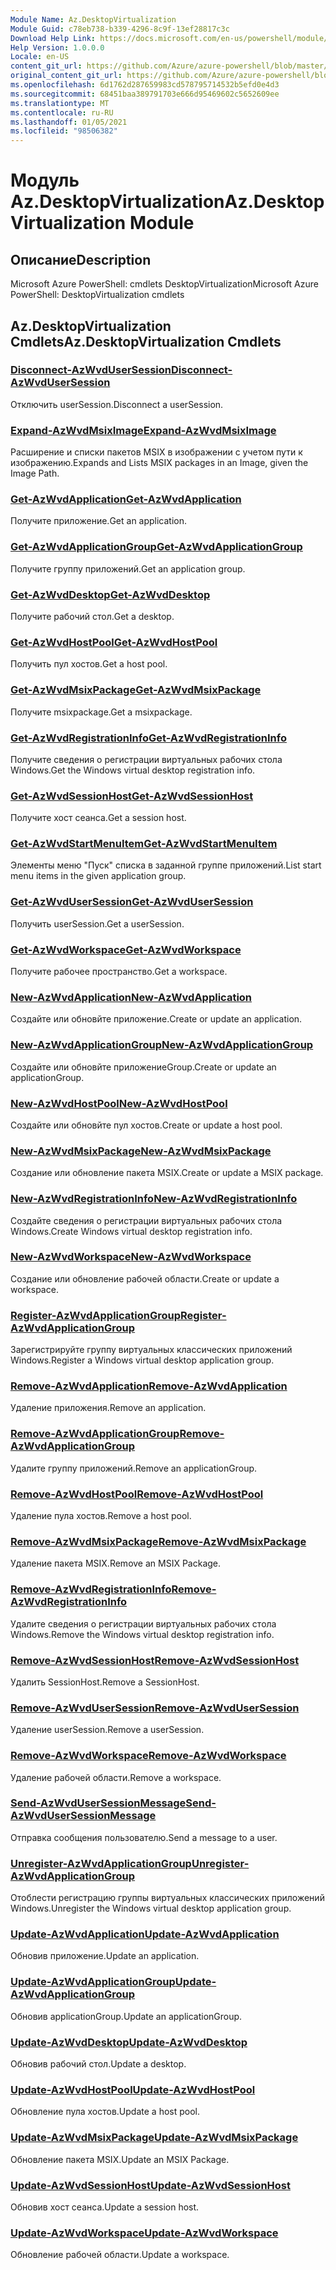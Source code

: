 ```yaml
---
Module Name: Az.DesktopVirtualization
Module Guid: c78eb738-b339-4296-8c9f-13ef28817c3c
Download Help Link: https://docs.microsoft.com/en-us/powershell/module/az.desktopvirtualization
Help Version: 1.0.0.0
Locale: en-US
content_git_url: https://github.com/Azure/azure-powershell/blob/master/src/DesktopVirtualization/help/Az.DesktopVirtualization.md
original_content_git_url: https://github.com/Azure/azure-powershell/blob/master/src/DesktopVirtualization/help/Az.DesktopVirtualization.md
ms.openlocfilehash: 6d1762d287659983cd578795714532b5efd0e4d3
ms.sourcegitcommit: 68451baa389791703e666d95469602c5652609ee
ms.translationtype: MT
ms.contentlocale: ru-RU
ms.lasthandoff: 01/05/2021
ms.locfileid: "98506382"
---
```

# <span data-ttu-id="94b58-101">Модуль Az.DesktopVirtualization</span><span class="sxs-lookup"><span data-stu-id="94b58-101">Az.DesktopVirtualization Module</span></span>
## <span data-ttu-id="94b58-102">Описание</span><span class="sxs-lookup"><span data-stu-id="94b58-102">Description</span></span>
<span data-ttu-id="94b58-103">Microsoft Azure PowerShell: cmdlets DesktopVirtualization</span><span class="sxs-lookup"><span data-stu-id="94b58-103">Microsoft Azure PowerShell: DesktopVirtualization cmdlets</span></span>

## <span data-ttu-id="94b58-104">Az.DesktopVirtualization Cmdlets</span><span class="sxs-lookup"><span data-stu-id="94b58-104">Az.DesktopVirtualization Cmdlets</span></span>
### [<span data-ttu-id="94b58-105">Disconnect-AzWvdUserSession</span><span class="sxs-lookup"><span data-stu-id="94b58-105">Disconnect-AzWvdUserSession</span></span>](Disconnect-AzWvdUserSession.md)
<span data-ttu-id="94b58-106">Отключить userSession.</span><span class="sxs-lookup"><span data-stu-id="94b58-106">Disconnect a userSession.</span></span>

### [<span data-ttu-id="94b58-107">Expand-AzWvdMsixImage</span><span class="sxs-lookup"><span data-stu-id="94b58-107">Expand-AzWvdMsixImage</span></span>](Expand-AzWvdMsixImage.md)
<span data-ttu-id="94b58-108">Расширение и списки пакетов MSIX в изображении с учетом пути к изображению.</span><span class="sxs-lookup"><span data-stu-id="94b58-108">Expands and Lists MSIX packages in an Image, given the Image Path.</span></span>

### [<span data-ttu-id="94b58-109">Get-AzWvdApplication</span><span class="sxs-lookup"><span data-stu-id="94b58-109">Get-AzWvdApplication</span></span>](Get-AzWvdApplication.md)
<span data-ttu-id="94b58-110">Получите приложение.</span><span class="sxs-lookup"><span data-stu-id="94b58-110">Get an application.</span></span>

### [<span data-ttu-id="94b58-111">Get-AzWvdApplicationGroup</span><span class="sxs-lookup"><span data-stu-id="94b58-111">Get-AzWvdApplicationGroup</span></span>](Get-AzWvdApplicationGroup.md)
<span data-ttu-id="94b58-112">Получите группу приложений.</span><span class="sxs-lookup"><span data-stu-id="94b58-112">Get an application group.</span></span>

### [<span data-ttu-id="94b58-113">Get-AzWvdDesktop</span><span class="sxs-lookup"><span data-stu-id="94b58-113">Get-AzWvdDesktop</span></span>](Get-AzWvdDesktop.md)
<span data-ttu-id="94b58-114">Получите рабочий стол.</span><span class="sxs-lookup"><span data-stu-id="94b58-114">Get a desktop.</span></span>

### [<span data-ttu-id="94b58-115">Get-AzWvdHostPool</span><span class="sxs-lookup"><span data-stu-id="94b58-115">Get-AzWvdHostPool</span></span>](Get-AzWvdHostPool.md)
<span data-ttu-id="94b58-116">Получить пул хостов.</span><span class="sxs-lookup"><span data-stu-id="94b58-116">Get a host pool.</span></span>

### [<span data-ttu-id="94b58-117">Get-AzWvdMsixPackage</span><span class="sxs-lookup"><span data-stu-id="94b58-117">Get-AzWvdMsixPackage</span></span>](Get-AzWvdMsixPackage.md)
<span data-ttu-id="94b58-118">Получите msixpackage.</span><span class="sxs-lookup"><span data-stu-id="94b58-118">Get a msixpackage.</span></span>

### [<span data-ttu-id="94b58-119">Get-AzWvdRegistrationInfo</span><span class="sxs-lookup"><span data-stu-id="94b58-119">Get-AzWvdRegistrationInfo</span></span>](Get-AzWvdRegistrationInfo.md)
<span data-ttu-id="94b58-120">Получите сведения о регистрации виртуальных рабочих стола Windows.</span><span class="sxs-lookup"><span data-stu-id="94b58-120">Get the Windows virtual desktop registration info.</span></span>

### [<span data-ttu-id="94b58-121">Get-AzWvdSessionHost</span><span class="sxs-lookup"><span data-stu-id="94b58-121">Get-AzWvdSessionHost</span></span>](Get-AzWvdSessionHost.md)
<span data-ttu-id="94b58-122">Получите хост сеанса.</span><span class="sxs-lookup"><span data-stu-id="94b58-122">Get a session host.</span></span>

### [<span data-ttu-id="94b58-123">Get-AzWvdStartMenuItem</span><span class="sxs-lookup"><span data-stu-id="94b58-123">Get-AzWvdStartMenuItem</span></span>](Get-AzWvdStartMenuItem.md)
<span data-ttu-id="94b58-124">Элементы меню "Пуск" списка в заданной группе приложений.</span><span class="sxs-lookup"><span data-stu-id="94b58-124">List start menu items in the given application group.</span></span>

### [<span data-ttu-id="94b58-125">Get-AzWvdUserSession</span><span class="sxs-lookup"><span data-stu-id="94b58-125">Get-AzWvdUserSession</span></span>](Get-AzWvdUserSession.md)
<span data-ttu-id="94b58-126">Получить userSession.</span><span class="sxs-lookup"><span data-stu-id="94b58-126">Get a userSession.</span></span>

### [<span data-ttu-id="94b58-127">Get-AzWvdWorkspace</span><span class="sxs-lookup"><span data-stu-id="94b58-127">Get-AzWvdWorkspace</span></span>](Get-AzWvdWorkspace.md)
<span data-ttu-id="94b58-128">Получите рабочее пространство.</span><span class="sxs-lookup"><span data-stu-id="94b58-128">Get a workspace.</span></span>

### [<span data-ttu-id="94b58-129">New-AzWvdApplication</span><span class="sxs-lookup"><span data-stu-id="94b58-129">New-AzWvdApplication</span></span>](New-AzWvdApplication.md)
<span data-ttu-id="94b58-130">Создайте или обновйте приложение.</span><span class="sxs-lookup"><span data-stu-id="94b58-130">Create or update an application.</span></span>

### [<span data-ttu-id="94b58-131">New-AzWvdApplicationGroup</span><span class="sxs-lookup"><span data-stu-id="94b58-131">New-AzWvdApplicationGroup</span></span>](New-AzWvdApplicationGroup.md)
<span data-ttu-id="94b58-132">Создайте или обновйте приложениеGroup.</span><span class="sxs-lookup"><span data-stu-id="94b58-132">Create or update an applicationGroup.</span></span>

### [<span data-ttu-id="94b58-133">New-AzWvdHostPool</span><span class="sxs-lookup"><span data-stu-id="94b58-133">New-AzWvdHostPool</span></span>](New-AzWvdHostPool.md)
<span data-ttu-id="94b58-134">Создайте или обновйте пул хостов.</span><span class="sxs-lookup"><span data-stu-id="94b58-134">Create or update a host pool.</span></span>

### [<span data-ttu-id="94b58-135">New-AzWvdMsixPackage</span><span class="sxs-lookup"><span data-stu-id="94b58-135">New-AzWvdMsixPackage</span></span>](New-AzWvdMsixPackage.md)
<span data-ttu-id="94b58-136">Создание или обновление пакета MSIX.</span><span class="sxs-lookup"><span data-stu-id="94b58-136">Create or update a MSIX package.</span></span>

### [<span data-ttu-id="94b58-137">New-AzWvdRegistrationInfo</span><span class="sxs-lookup"><span data-stu-id="94b58-137">New-AzWvdRegistrationInfo</span></span>](New-AzWvdRegistrationInfo.md)
<span data-ttu-id="94b58-138">Создайте сведения о регистрации виртуальных рабочих стола Windows.</span><span class="sxs-lookup"><span data-stu-id="94b58-138">Create Windows virtual desktop registration info.</span></span>

### [<span data-ttu-id="94b58-139">New-AzWvdWorkspace</span><span class="sxs-lookup"><span data-stu-id="94b58-139">New-AzWvdWorkspace</span></span>](New-AzWvdWorkspace.md)
<span data-ttu-id="94b58-140">Создание или обновление рабочей области.</span><span class="sxs-lookup"><span data-stu-id="94b58-140">Create or update a workspace.</span></span>

### [<span data-ttu-id="94b58-141">Register-AzWvdApplicationGroup</span><span class="sxs-lookup"><span data-stu-id="94b58-141">Register-AzWvdApplicationGroup</span></span>](Register-AzWvdApplicationGroup.md)
<span data-ttu-id="94b58-142">Зарегистрируйте группу виртуальных классических приложений Windows.</span><span class="sxs-lookup"><span data-stu-id="94b58-142">Register a Windows virtual desktop application group.</span></span>

### [<span data-ttu-id="94b58-143">Remove-AzWvdApplication</span><span class="sxs-lookup"><span data-stu-id="94b58-143">Remove-AzWvdApplication</span></span>](Remove-AzWvdApplication.md)
<span data-ttu-id="94b58-144">Удаление приложения.</span><span class="sxs-lookup"><span data-stu-id="94b58-144">Remove an application.</span></span>

### [<span data-ttu-id="94b58-145">Remove-AzWvdApplicationGroup</span><span class="sxs-lookup"><span data-stu-id="94b58-145">Remove-AzWvdApplicationGroup</span></span>](Remove-AzWvdApplicationGroup.md)
<span data-ttu-id="94b58-146">Удалите группу приложений.</span><span class="sxs-lookup"><span data-stu-id="94b58-146">Remove an applicationGroup.</span></span>

### [<span data-ttu-id="94b58-147">Remove-AzWvdHostPool</span><span class="sxs-lookup"><span data-stu-id="94b58-147">Remove-AzWvdHostPool</span></span>](Remove-AzWvdHostPool.md)
<span data-ttu-id="94b58-148">Удаление пула хостов.</span><span class="sxs-lookup"><span data-stu-id="94b58-148">Remove a host pool.</span></span>

### [<span data-ttu-id="94b58-149">Remove-AzWvdMsixPackage</span><span class="sxs-lookup"><span data-stu-id="94b58-149">Remove-AzWvdMsixPackage</span></span>](Remove-AzWvdMsixPackage.md)
<span data-ttu-id="94b58-150">Удаление пакета MSIX.</span><span class="sxs-lookup"><span data-stu-id="94b58-150">Remove an MSIX Package.</span></span>

### [<span data-ttu-id="94b58-151">Remove-AzWvdRegistrationInfo</span><span class="sxs-lookup"><span data-stu-id="94b58-151">Remove-AzWvdRegistrationInfo</span></span>](Remove-AzWvdRegistrationInfo.md)
<span data-ttu-id="94b58-152">Удалите сведения о регистрации виртуальных рабочих стола Windows.</span><span class="sxs-lookup"><span data-stu-id="94b58-152">Remove the Windows virtual desktop registration info.</span></span>

### [<span data-ttu-id="94b58-153">Remove-AzWvdSessionHost</span><span class="sxs-lookup"><span data-stu-id="94b58-153">Remove-AzWvdSessionHost</span></span>](Remove-AzWvdSessionHost.md)
<span data-ttu-id="94b58-154">Удалить SessionHost.</span><span class="sxs-lookup"><span data-stu-id="94b58-154">Remove a SessionHost.</span></span>

### [<span data-ttu-id="94b58-155">Remove-AzWvdUserSession</span><span class="sxs-lookup"><span data-stu-id="94b58-155">Remove-AzWvdUserSession</span></span>](Remove-AzWvdUserSession.md)
<span data-ttu-id="94b58-156">Удаление userSession.</span><span class="sxs-lookup"><span data-stu-id="94b58-156">Remove a userSession.</span></span>

### [<span data-ttu-id="94b58-157">Remove-AzWvdWorkspace</span><span class="sxs-lookup"><span data-stu-id="94b58-157">Remove-AzWvdWorkspace</span></span>](Remove-AzWvdWorkspace.md)
<span data-ttu-id="94b58-158">Удаление рабочей области.</span><span class="sxs-lookup"><span data-stu-id="94b58-158">Remove a workspace.</span></span>

### [<span data-ttu-id="94b58-159">Send-AzWvdUserSessionMessage</span><span class="sxs-lookup"><span data-stu-id="94b58-159">Send-AzWvdUserSessionMessage</span></span>](Send-AzWvdUserSessionMessage.md)
<span data-ttu-id="94b58-160">Отправка сообщения пользователю.</span><span class="sxs-lookup"><span data-stu-id="94b58-160">Send a message to a user.</span></span>

### [<span data-ttu-id="94b58-161">Unregister-AzWvdApplicationGroup</span><span class="sxs-lookup"><span data-stu-id="94b58-161">Unregister-AzWvdApplicationGroup</span></span>](Unregister-AzWvdApplicationGroup.md)
<span data-ttu-id="94b58-162">Отоблести регистрацию группы виртуальных классических приложений Windows.</span><span class="sxs-lookup"><span data-stu-id="94b58-162">Unregister the Windows virtual desktop application group.</span></span>

### [<span data-ttu-id="94b58-163">Update-AzWvdApplication</span><span class="sxs-lookup"><span data-stu-id="94b58-163">Update-AzWvdApplication</span></span>](Update-AzWvdApplication.md)
<span data-ttu-id="94b58-164">Обновив приложение.</span><span class="sxs-lookup"><span data-stu-id="94b58-164">Update an application.</span></span>

### [<span data-ttu-id="94b58-165">Update-AzWvdApplicationGroup</span><span class="sxs-lookup"><span data-stu-id="94b58-165">Update-AzWvdApplicationGroup</span></span>](Update-AzWvdApplicationGroup.md)
<span data-ttu-id="94b58-166">Обновив applicationGroup.</span><span class="sxs-lookup"><span data-stu-id="94b58-166">Update an applicationGroup.</span></span>

### [<span data-ttu-id="94b58-167">Update-AzWvdDesktop</span><span class="sxs-lookup"><span data-stu-id="94b58-167">Update-AzWvdDesktop</span></span>](Update-AzWvdDesktop.md)
<span data-ttu-id="94b58-168">Обновив рабочий стол.</span><span class="sxs-lookup"><span data-stu-id="94b58-168">Update a desktop.</span></span>

### [<span data-ttu-id="94b58-169">Update-AzWvdHostPool</span><span class="sxs-lookup"><span data-stu-id="94b58-169">Update-AzWvdHostPool</span></span>](Update-AzWvdHostPool.md)
<span data-ttu-id="94b58-170">Обновление пула хостов.</span><span class="sxs-lookup"><span data-stu-id="94b58-170">Update a host pool.</span></span>

### [<span data-ttu-id="94b58-171">Update-AzWvdMsixPackage</span><span class="sxs-lookup"><span data-stu-id="94b58-171">Update-AzWvdMsixPackage</span></span>](Update-AzWvdMsixPackage.md)
<span data-ttu-id="94b58-172">Обновление пакета MSIX.</span><span class="sxs-lookup"><span data-stu-id="94b58-172">Update an  MSIX Package.</span></span>

### [<span data-ttu-id="94b58-173">Update-AzWvdSessionHost</span><span class="sxs-lookup"><span data-stu-id="94b58-173">Update-AzWvdSessionHost</span></span>](Update-AzWvdSessionHost.md)
<span data-ttu-id="94b58-174">Обновив хост сеанса.</span><span class="sxs-lookup"><span data-stu-id="94b58-174">Update a session host.</span></span>

### [<span data-ttu-id="94b58-175">Update-AzWvdWorkspace</span><span class="sxs-lookup"><span data-stu-id="94b58-175">Update-AzWvdWorkspace</span></span>](Update-AzWvdWorkspace.md)
<span data-ttu-id="94b58-176">Обновление рабочей области.</span><span class="sxs-lookup"><span data-stu-id="94b58-176">Update a workspace.</span></span>

